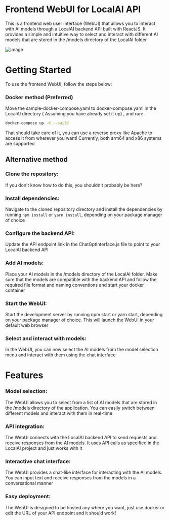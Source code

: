 # Frontend WebUI for LocalAI API
This is a frontend web user interface (WebUI) that allows you to interact with AI models through a LocalAI backend API built with ReactJS. It provides a simple and intuitive way to select and interact with different AI models that are stored in the /models directory of the LocalAI folder

![image](https://user-images.githubusercontent.com/42107491/235344183-44b5967d-ba22-4331-804c-8da7004a5d35.png)

# Getting Started
To use the frontend WebUI, follow the steps below:

### Docker method (Preferred)
Move the sample-docker-compose.yaml to docker-compose.yaml in the LocalAI directory ( Assuming you have already set it up) , and run:
```bash
docker-compose up -d --build
```
That should take care of it, you can use a reverse proxy like Apache to access it from wherever you want!
Currently, both arm64 and x86 systems are supported

## Alternative method

### Clone the repository: 
If you don't know how to do this, you shouldn't probably be here?

### Install dependencies: 
Navigate to the cloned repository directory and install the dependencies by running ```npm install``` or ```yarn install```, depending on your package manager of choice

### Configure the backend API: 
Update the API endpoint link in the ChatGptInterface.js file to point to your LocalAI backend API

### Add AI models: 
Place your AI models in the /models directory of the LocalAI folder. Make sure that the models are compatible with the backend API and follow the required file format and naming conventions and start your docker container

### Start the WebUI: 
Start the development server by running npm start or yarn start, depending on your package manager of choice. This will launch the WebUI in your default web browser

### Select and interact with models: 
In the WebUI, you can now select the AI models from the model selection menu and interact with them using the chat interface

# Features

### Model selection: 
The WebUI allows you to select from a list of AI models that are stored in the /models directory of the application. You can easily switch between different models and interact with them in real-time

### API integration: 
The WebUI connects with the LocalAI backend API to send requests and receive responses from the AI models. It uses API calls as specified in the LocalAI project and just works with it

### Interactive chat interface: 
The WebUI provides a chat-like interface for interacting with the AI models. You can input text and receive responses from the models in a conversational manner

### Easy deployment: 
The WebUI is designed to be hosted any where you want, just use docker or edit the URL of your API endpoint and it should work!
